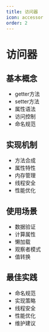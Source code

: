 ```yaml
---
title: 访问器
icon: accessor
order: 2
---
```


# 访问器

## 基本概念
- getter方法
- setter方法
- 属性语法
- 访问控制
- 命名规范

## 实现机制
- 方法合成
- 属性特性
- 内存管理
- 线程安全
- 性能优化

## 使用场景
- 数据验证
- 计算属性
- 懒加载
- 观察者模式
- 值转换

## 最佳实践
- 命名规范
- 实现策略
- 线程安全
- 性能优化
- 维护建议
